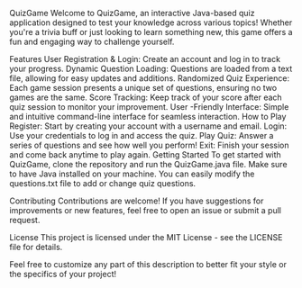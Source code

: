 QuizGame
Welcome to QuizGame, an interactive Java-based quiz application designed to test your knowledge across various topics! Whether you're a trivia buff or just looking to learn something new, this game offers a fun and engaging way to challenge yourself.

Features
User Registration & Login: Create an account and log in to track your progress.
Dynamic Question Loading: Questions are loaded from a text file, allowing for easy updates and additions.
Randomized Quiz Experience: Each game session presents a unique set of questions, ensuring no two games are the same.
Score Tracking: Keep track of your score after each quiz session to monitor your improvement.
User -Friendly Interface: Simple and intuitive command-line interface for seamless interaction.
How to Play
Register: Start by creating your account with a username and email.
Login: Use your credentials to log in and access the quiz.
Play Quiz: Answer a series of questions and see how well you perform!
Exit: Finish your session and come back anytime to play again.
Getting Started
To get started with QuizGame, clone the repository and run the QuizGame.java file. Make sure to have Java installed on your machine. You can easily modify the questions.txt file to add or change quiz questions.

Contributing
Contributions are welcome! If you have suggestions for improvements or new features, feel free to open an issue or submit a pull request.

License
This project is licensed under the MIT License - see the LICENSE file for details.

Feel free to customize any part of this description to better fit your style or the specifics of your project!
